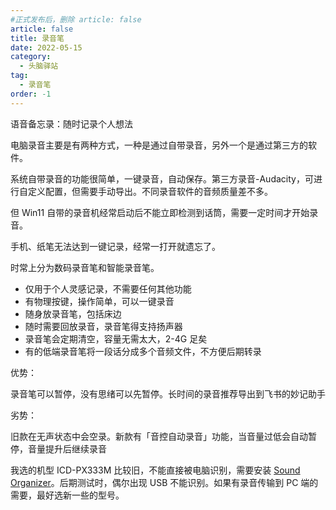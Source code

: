 ```yaml
---
#正式发布后，删除 article: false
article: false
title: 录音笔
date: 2022-05-15
category:
  - 头脑驿站
tag:
  - 录音笔
order: -1
---
```


语音备忘录：随时记录个人想法

电脑录音主要是有两种方式，一种是通过自带录音，另外一个是通过第三方的软件。

系统自带录音的功能很简单，一键录音，自动保存。第三方录音-Audacity，可进行自定义配置，但需要手动导出。不同录音软件的音频质量差不多。

但 Win11 自带的录音机经常启动后不能立即检测到话筒，需要一定时间才开始录音。

手机、纸笔无法达到一键记录，经常一打开就遗忘了。

时常上分为数码录音笔和智能录音笔。

- 仅用于个人灵感记录，不需要任何其他功能
- 有物理按键，操作简单，可以一键录音
- 随身放录音笔，包括床边
- 随时需要回放录音，录音笔得支持扬声器
- 录音笔会定期清空，容量无需太大，2-4G 足矣
- 有的低端录音笔将一段话分成多个音频文件，不方便后期转录

优势：

录音笔可以暂停，没有思绪可以先暂停。长时间的录音推荐导出到飞书的妙记助手

劣势：

旧款在无声状态中会空录。新款有「音控自动录音」功能，当音量过低会自动暂停，音量提升后继续录音

我选的机型 ICD-PX333M 比较旧，不能直接被电脑识别，需要安装 [Sound Organizer](https://www.sonystyle.com.cn/minisite/cross/app/sound_organizer.htm)。后期测试时，偶尔出现 USB 不能识别。如果有录音传输到 PC 端的需要，最好选新一些的型号。

